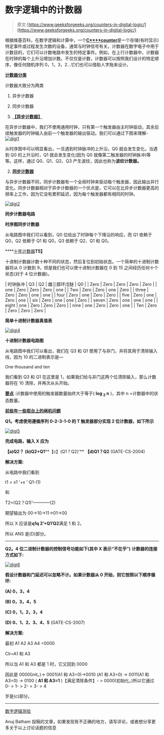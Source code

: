 # 数字逻辑中的计数器

> 原文:[https://www.geeksforgeeks.org/counters-in-digital-logic/](https://www.geeksforgeeks.org/counters-in-digital-logic/)

根据维基百科，在数字逻辑和计算中，一个[**C****counter**](https://en.wikipedia.org/wiki/Counter_(digital))是一个存储(有时显示)特定事件或过程发生次数的设备，通常与时钟信号有关。计数器在数字电子中用于计数目的，它们可以计数电路中发生的特定事件。例如，在上行计数器中，计数器在时钟的每个上升沿增加计数。不仅仅是计数，计数器可以按照我们设计的特定顺序，像任何随机序列 0，1，3，2…它们也可以借助人字拖来设计。

**<u>计数器分类</u>**

计数器大致分为两类

1.  异步计数器
2.  同步计数器

1. **<u>【异步计数器】</u>**

在异步计数器中，我们不使用通用时钟，只有第一个触发器由主时钟驱动，其余后续触发器的时钟输入由前一个触发器的输出驱动。我们可以通过下图来理解- [![digi1](img/a493d9da5815720c0c5ccbf7be7b24e5.png)](https://media.geeksforgeeks.org/wp-content/uploads/counters-in-digital-logic.png)

从时序图中可以明显看出，一旦遇到时钟脉冲的上升沿，Q0 就会发生变化，当遇到 Q0 的上升沿时，Q1 就会发生变化(因为 Q0 就像第二触发器的时钟脉冲)等等。这样，通过 Q0、Q1、Q2、Q3 产生波纹，因此也称为**波纹计数器。**

2. **<u>同步计数器</u>**

与异步计数器不同，同步计数器有一个全局时钟来驱动每个触发器，因此输出并行变化。同步计数器相对于异步计数器的一个优点是，它可以在比异步计数器更高的频率上工作，因为它没有累积延迟，因为每个触发器都有相同的时钟。

[![digi2](img/fdd3bfa0ebb1b117239b4f77666afd44.png)](https://media.geeksforgeeks.org/wp-content/uploads/synchronous-counters.png)

**同步计数器电路**

**时序图同步计数器**

从电路图中我们可以看到，Q0 位给出了时钟每个下降沿的响应，而 Q1 依赖于 Q0，Q2 依赖于 Q1 和 Q0，Q3 依赖于 Q2、Q1 和 Q0。

****<u>十年计数器</u>**T5】**

十进制计数器计数十种不同的状态，然后复位到初始状态。一个简单的十进制计数器将从 0 计数到 9，但是我们也可以使十进制计数器在 0 到 15 之间经历任何十个状态(对于 4 位计数器)。

| 时钟脉冲 | Q3 | Q2 | 雌三醇环戊醚 | Q0 |
| Zero | Zero | Zero | Zero | Zero |
| one | Zero | Zero | Zero | one |
| Two | Zero | Zero | one | Zero |
| three | Zero | Zero | one | one |
| four | Zero | one | Zero | Zero |
| five | Zero | one | Zero | one |
| six | Zero | one | one | Zero |
| seven | Zero | one | one | one |
| eight | one | Zero | Zero | Zero |
| nine | one | Zero | Zero | one |
| Ten | Zero | Zero | Zero | Zero |

**简单十进制计数器真值表**

[![digi4](img/68e42fa0857421b1dd2cd5137a119cf8.png)](https://media.geeksforgeeks.org/wp-content/uploads/decade-counter-circuit-diagram.png)

**十进制计数器电路图**

从电路图中我们可以看出，我们在 Q3 和 Q1 使用了与非门，并将其用于清除输入线，因为 10 的二进制表示是—

One thousand and ten

我们看到 Q3 和 Q1 在这里是 1，如果我们给与非门这两个位清除输入，那么计数器将在 10 清除，并再次从头开始。

**<u>要点</u>** :计数器中使用的触发器数量始终大于等于( **log <sub>2</sub> n** )，其中 n =计数器中的状态数量。

**<u>前些年一些柜台上的闸机问题</u>**

**Q1。考虑使用遵循序列 0-2-3-1-0 的 T 触发器部分实现 2 位计数器，如下所示**

[![digi5](img/cc3cc12c45e19321dddea449a0d791a7.png)](https://media.geeksforgeeks.org/wp-content/uploads/counters-in-digital-logic-3.png)

**完成电路，输入 X 应为**

**【a)Q2？**
**(b)Q2+Q1****【c】(Q1？Q2)'**
**【d)Q1？Q2** (GATE-CS-2004)

**解决方案:**

从电路中我们看到

t1 = x1 '+x ' Q1-(1)

和

T2=(Q2？Q1)’————(2)

期望输出为 00->10->11->01->00

所以 X 应该是**q1q 2’+Q1’Q2**满足 1 和 2。

所以 ANS 是(D)部分。

* * *

**Q2。4 位二进制计数器的控制信号功能如下(其中 X 表示“不在乎”)**
**计数器的连接方式如下:**

[![digi6](img/64b48f55a2c999fc5ba13cee5d0eadbd.png)](https://media.geeksforgeeks.org/wp-content/uploads/counters-in-digital-logic-4.png)

**假设计数器和门延迟可以忽略不计。如果计数器从 0 开始，则它按照以下顺序循环:**

**(A) 0，3，4**

**(B) 0，3，4，5**

**(C) 0，1，2，3，4**

**(D) 0、1、2、3、4、5** (GATE-CS-2007)

**解决方案:**

最初 A1 A2 A3 A4 =0000

Clr=A1 和 A3

所以当 A1 和 A3 都是 1 时，它又回到 0000

因此是 0000(init。)-> 0001(A1 和 A3=0)->0010 (A1 和 A3=0) -> 0011(A1 和 A3=0) -> 0100 ( **A1 和 A3=1** )【满足清除条件】- > 0000(初始化。)所以它通过 0- > 1- > 2- > 3- > 4

岁是(c)部分。

* * *

[数字逻辑测验](https://www.geeksforgeeks.org/digital-logic-number-representation-gq/)

Anuj Batham 投稿的文章，如果发现有不正确的地方，请写评论，或者想分享更多关于以上讨论话题的信息